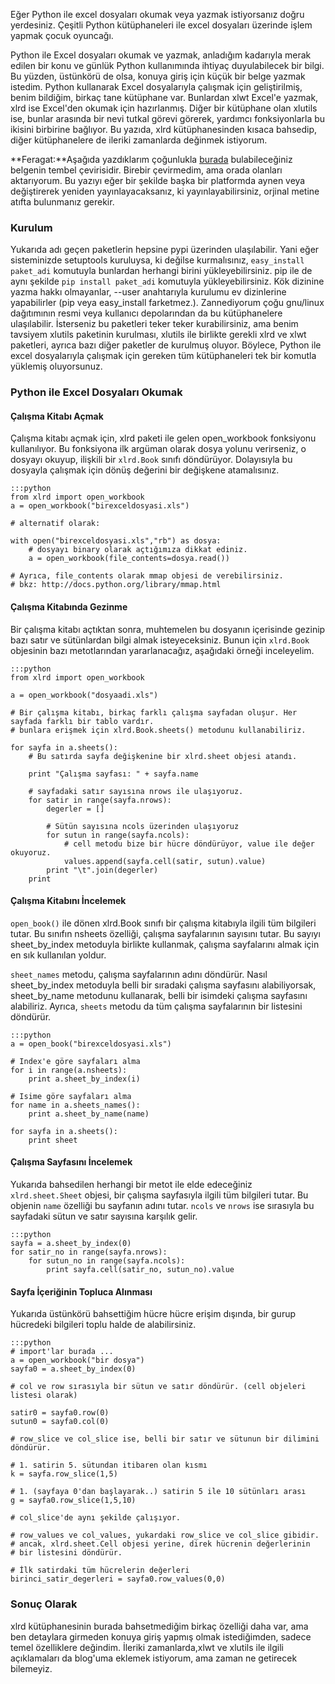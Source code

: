 <!--
.. date: 2011-10-11 04:12:00
.. title: Python ve Excel Kütüphaneleri
.. slug: excel-kutuphaneleri
.. description: Python ile Excel dosyalarını okumak veya excel dosyası yazmak için bu yazıyı okuyun. Kısa ve öz yazı size gereken temelleri verecek.
-->

Eğer Python ile excel dosyaları okumak veya yazmak istiyorsanız doğru
yerdesiniz. Çeşitli Python kütüphaneleri ile excel dosyaları üzerinde
işlem yapmak çocuk oyuncağı.

Python ile Excel dosyaları okumak ve yazmak, anladığım kadarıyla merak
edilen bir konu ve günlük Python kullanımında ihtiyaç duyulabilecek bir
bilgi. Bu yüzden, üstünkörü de olsa, konuya giriş için küçük bir belge
yazmak istedim. Python kullanarak Excel dosyalarıyla çalışmak için
geliştirilmiş, benim bildiğim, birkaç tane kütüphane var. Bunlardan xlwt
Excel'e yazmak, xlrd ise Excel'den okumak için hazırlanmış. Diğer bir
kütüphane olan xlutils ise, bunlar arasında bir nevi tutkal görevi
görerek, yardımcı fonksiyonlarla bu ikisini birbirine bağlıyor. Bu
yazıda, xlrd kütüphanesinden kısaca bahsedip, diğer kütüphanelere de
ileriki zamanlarda değinmek istiyorum. <!-- TEASER_END -->

**Feragat:**Aşağıda yazdıklarım çoğunlukla [burada][] bulabileceğiniz
belgenin tembel çevirisidir. Birebir çevirmedim, ama orada olanları
aktarıyorum. Bu yazıyı eğer bir şekilde başka bir platformda aynen veya
değiştirerek yeniden yayınlayacaksanız, ki yayınlayabilirsiniz, orjinal
metine atıfta bulunmanız gerekir. 

### Kurulum

Yukarıda adı geçen paketlerin hepsine pypi üzerinden ulaşılabilir. Yani
eğer sisteminizde setuptools kuruluysa, ki değilse kurmalısınız,
`easy_install paket_adi` komutuyla bunlardan herhangi
birini yükleyebilirsiniz. pip ile de aynı şekilde
`pip install paket_adi` komutuyla yükleyebilirsiniz. Kök
dizinine yazma hakkı olmayanlar, --user anahtarıyla kurulumu ev
dizinlerine yapabilirler (pip veya easy\_install farketmez.).
Zannediyorum çoğu gnu/linux dağıtımının resmi veya kullanıcı
depolarından da bu kütüphanelere ulaşılabilir. İsterseniz bu paketleri
teker teker kurabilirsiniz, ama benim tavsiyem xlutils paketinin
kurulması, xlutils ile birlikte gerekli xlrd ve xlwt paketleri, ayrıca
bazı diğer paketler de kurulmuş oluyor. Böylece, Python ile excel
dosyalarıyla çalışmak için gereken tüm kütüphaneleri tek bir komutla
yüklemiş oluyorsunuz.

### Python ile Excel Dosyaları Okumak

#### Çalışma Kitabı Açmak

Çalışma kitabı açmak için, xlrd paketi ile gelen open\_workbook
fonksiyonu kullanılıyor. Bu fonksiyona ilk argüman olarak dosya yolunu
verirseniz, o dosyayı okuyup, ilişkili bir `xlrd.Book`
sınıfı döndürüyor. Dolayısıyla bu dosyayla çalışmak için dönüş değerini
bir değişkene atamalısınız.

    :::python
    from xlrd import open_workbook
    a = open_workbook("birexceldosyasi.xls")
    
    # alternatif olarak:
    
    with open("birexceldosyasi.xls","rb") as dosya:
        # dosyayı binary olarak açtığımıza dikkat ediniz.
        a = open_workbook(file_contents=dosya.read())
    
    # Ayrıca, file_contents olarak mmap objesi de verebilirsiniz.
    # bkz: http://docs.python.org/library/mmap.html

#### Çalışma Kitabında Gezinme

Bir çalışma kitabı açtıktan sonra, muhtemelen bu dosyanın içerisinde
gezinip bazı satır ve sütünlardan bilgi almak isteyeceksiniz. Bunun için
`xlrd.Book` objesinin bazı metotlarından yararlanacağız,
aşağıdaki örneği inceleyelim.

    :::python
    from xlrd import open_workbook
    
    a = open_workbook("dosyaadi.xls")
    
    # Bir çalışma kitabı, birkaç farklı çalışma sayfadan oluşur. Her sayfada farklı bir tablo vardır.
    # bunlara erişmek için xlrd.Book.sheets() metodunu kullanabiliriz.
    
    for sayfa in a.sheets():
        # Bu satırda sayfa değişkenine bir xlrd.sheet objesi atandı.
        
        print "Çalışma sayfası: " + sayfa.name
        
        # sayfadaki satır sayısına nrows ile ulaşıyoruz.
        for satir in range(sayfa.nrows):
            degerler = []
            
            # Sütün sayısına ncols üzerinden ulaşıyoruz
            for sutun in range(sayfa.ncols):
                # cell metodu bize bir hücre döndürüyor, value ile değer okuyoruz.
                values.append(sayfa.cell(satir, sutun).value)
            print "\t".join(degerler)
        print

#### Çalışma Kitabını İncelemek

`open_book()` ile dönen xlrd.Book sınıfı bir çalışma
kitabıyla ilgili tüm bilgileri tutar. Bu sınıfın nsheets özelliği,
çalışma sayfalarının sayısını tutar. Bu sayıyı sheet\_by\_index
metoduyla birlikte kullanmak, çalışma sayfalarını almak için en sık
kullanılan yoldur.

`sheet_names` metodu, çalışma sayfalarının adını döndürür.
Nasıl sheet\_by\_index metoduyla belli bir sıradaki çalışma sayfasını
alabiliyorsak, sheet\_by\_name metodunu kullanarak, belli bir isimdeki
çalışma sayfasını alabiliriz. Ayrıca, `sheets` metodu da
tüm çalışma sayfalarının bir listesini döndürür.

    :::python
    a = open_book("birexceldosyasi.xls")
    
    # Index'e göre sayfaları alma
    for i in range(a.nsheets):
        print a.sheet_by_index(i)
    
    # Isime göre sayfaları alma
    for name in a.sheets_names():
        print a.sheet_by_name(name)
    
    for sayfa in a.sheets():
        print sheet
    

#### Çalışma Sayfasını İncelemek

Yukarıda bahsedilen herhangi bir metot ile elde edeceğiniz
`xlrd.sheet.Sheet` objesi, bir çalışma sayfasıyla ilgili
tüm bilgileri tutar. Bu objenin `name` özelliği bu sayfanın
adını tutar. `ncols` ve `nrows` ise sırasıyla
bu sayfadaki sütun ve satır sayısına karşılık gelir.

    :::python
    sayfa = a.sheet_by_index(0)
    for satir_no in range(sayfa.nrows):
        for sutun_no in range(sayfa.ncols):
            print sayfa.cell(satir_no, sutun_no).value

#### Sayfa İçeriğinin Topluca Alınması

Yukarıda üstünkörü bahsettiğim hücre hücre erişim dışında, bir gurup
hücredeki bilgileri toplu halde de alabilirsiniz.

    :::python
    # import'lar burada ...
    a = open_workbook("bir dosya")
    sayfa0 = a.sheet_by_index(0)
    
    # col ve row sırasıyla bir sütun ve satır döndürür. (cell objeleri listesi olarak)
    
    satir0 = sayfa0.row(0)
    sutun0 = sayfa0.col(0)
    
    # row_slice ve col_slice ise, belli bir satır ve sütunun bir dilimini döndürür.
    
    # 1. satirin 5. sütundan itibaren olan kısmı
    k = sayfa.row_slice(1,5)
    
    # 1. (sayfaya 0'dan başlayarak..) satirin 5 ile 10 sütünları arası
    g = sayfa0.row_slice(1,5,10)
    
    # col_slice'de aynı şekilde çalışıyor.
    
    # row_values ve col_values, yukardaki row_slice ve col_slice gibidir.
    # ancak, xlrd.sheet.Cell objesi yerine, direk hücrenin değerlerinin
    # bir listesini döndürür.
    
    # İlk satirdaki tüm hücrelerin değerleri
    birinci_satir_degerleri = sayfa0.row_values(0,0)

### Sonuç Olarak

xlrd kütüphanesinin burada bahsetmediğim birkaç özelliği daha var, ama
ben detaylara girmeden konuya giriş yapmış olmak istediğimden, sadece
temel özelliklere değindim. İleriki zamanlarda,xlwt ve xlutils ile
ilgili açıklamaları da blog'uma eklemek istiyorum, ama zaman ne
getirecek bilemeyiz.

  [burada]: http://www.simplistix.co.uk/presentations/python-excel.pdf
    "Working with Excel files
    in Python"